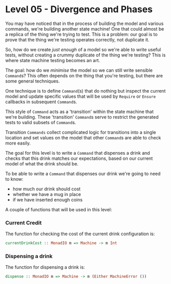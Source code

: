# Level 05 - Divergence and Phases

You may have noticed that in the process of building the model and various
commands, we're building another state machine! One that could almost be a
replica of the thing we're trying to test. This is a problem: our goal is to
prove that the thing we're testing operates correctly, not duplicate it.

So, how do we create _just enough_ of a model so we're able to write
useful tests, without creating a crummy duplicate of the thing we're
testing? This is where state machine testing becomes an art.

The goal: how do we _minimise_ the model so we can still write
sensible `Command`s? This often depends on the thing that you're
testing, but there are some general techniques.

One technique is to define `Command`(s) that do nothing but inspect
the current model and update specific values that will be used by
`Require` or `Ensure` callbacks in subsequent `Command`s.

This style of `Command` acts as a 'transition' within the state
machine that we're building. These 'transition' `Command`s serve to
restrict the generated tests to valid subsets of `Command`s.

Transition `Commands` collect complicated logic for transitions into a
single location and set values on the model that other `Command`s are
able to check more easily.

The goal for this level is to write a `Command` that dispenses a drink
and checks that this drink matches our expectations, based on our
current model of what the drink should be.

To be able to write a `Command` that dispenses our drink we're going
to need to know:

- how much our drink should cost
- whether we have a mug in place
- if we have inserted enough coins

A couple of functions that will be used in this level:

### Current Credit

The function for checking the cost of the current drink configuration
is:

```haskell
currentDrinkCost :: MonadIO m => Machine -> m Int
```

### Dispensing a drink

The function for dispensing a drink is:

```haskell
dispense :: MonadIO m => Machine -> m (Either MachineError ())
```
